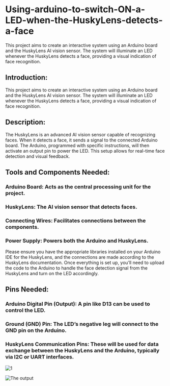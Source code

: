 # Using-arduino-to-switch-ON-a-LED-when-the-HuskyLens-detects-a-face
This project aims to create an interactive system using an Arduino board and the HuskyLens AI vision sensor. The system will illuminate an LED whenever the HuskyLens detects a face, providing a visual indication of face recognition.



## Introduction: 
This project aims to create an interactive system using an Arduino board and the HuskyLens AI vision sensor. The system will illuminate an LED whenever the HuskyLens detects a face, providing a visual indication of face recognition.


## Description:
The HuskyLens is an advanced AI vision sensor capable of recognizing faces. When it detects a face, it sends a signal to the connected Arduino board. The Arduino, programmed with specific instructions, will then activate an output pin to power the LED. This setup allows for real-time face detection and visual feedback.


## Tools and Components Needed:

### Arduino Board: Acts as the central processing unit for the project.
### HuskyLens: The AI vision sensor that detects faces.
### Connecting Wires: Facilitates connections between the components.
### Power Supply: Powers both the Arduino and HuskyLens.

Please ensure you have the appropriate libraries installed on your Arduino IDE for the HuskyLens, and the connections are made according to the HuskyLens documentation. Once everything is set up, you’ll need to upload the code to the Arduino to handle the face detection signal from the HuskyLens and turn on the LED accordingly.

## Pins Needed:

### Arduino Digital Pin (Output): A pin like D13 can be used to control the LED.
### Ground (GND) Pin: The LED’s negative leg will connect to the GND pin on the Arduino.
### HuskyLens Communication Pins: These will be used for data exchange between the HuskyLens and the Arduino, typically via I2C or UART interfaces.

![1](https://github.com/user-attachments/assets/e79d281a-a68b-4808-8609-284f4ecc3519)

![The output](https://github.com/user-attachments/assets/ef9f848c-ae6b-46fb-875c-6c579d49ca9b)


